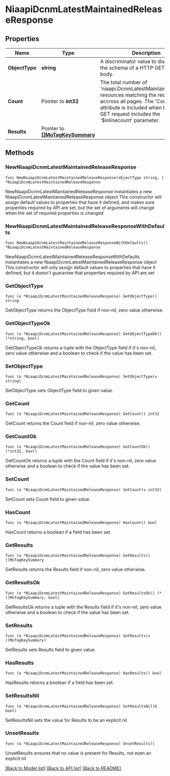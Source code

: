 # NiaapiDcnmLatestMaintainedReleaseResponse

## Properties

Name | Type | Description | Notes
------------ | ------------- | ------------- | -------------
**ObjectType** | **string** | A discriminator value to disambiguate the schema of a HTTP GET response body. | 
**Count** | Pointer to **int32** | The total number of &#39;niaapi.DcnmLatestMaintainedRelease&#39; resources matching the request, accross all pages. The &#39;Count&#39; attribute is included when the HTTP GET request includes the &#39;$inlinecount&#39; parameter. | [optional] 
**Results** | Pointer to [**[]MoTagKeySummary**](MoTagKeySummary.md) |  | [optional] 

## Methods

### NewNiaapiDcnmLatestMaintainedReleaseResponse

`func NewNiaapiDcnmLatestMaintainedReleaseResponse(objectType string, ) *NiaapiDcnmLatestMaintainedReleaseResponse`

NewNiaapiDcnmLatestMaintainedReleaseResponse instantiates a new NiaapiDcnmLatestMaintainedReleaseResponse object
This constructor will assign default values to properties that have it defined,
and makes sure properties required by API are set, but the set of arguments
will change when the set of required properties is changed

### NewNiaapiDcnmLatestMaintainedReleaseResponseWithDefaults

`func NewNiaapiDcnmLatestMaintainedReleaseResponseWithDefaults() *NiaapiDcnmLatestMaintainedReleaseResponse`

NewNiaapiDcnmLatestMaintainedReleaseResponseWithDefaults instantiates a new NiaapiDcnmLatestMaintainedReleaseResponse object
This constructor will only assign default values to properties that have it defined,
but it doesn't guarantee that properties required by API are set

### GetObjectType

`func (o *NiaapiDcnmLatestMaintainedReleaseResponse) GetObjectType() string`

GetObjectType returns the ObjectType field if non-nil, zero value otherwise.

### GetObjectTypeOk

`func (o *NiaapiDcnmLatestMaintainedReleaseResponse) GetObjectTypeOk() (*string, bool)`

GetObjectTypeOk returns a tuple with the ObjectType field if it's non-nil, zero value otherwise
and a boolean to check if the value has been set.

### SetObjectType

`func (o *NiaapiDcnmLatestMaintainedReleaseResponse) SetObjectType(v string)`

SetObjectType sets ObjectType field to given value.


### GetCount

`func (o *NiaapiDcnmLatestMaintainedReleaseResponse) GetCount() int32`

GetCount returns the Count field if non-nil, zero value otherwise.

### GetCountOk

`func (o *NiaapiDcnmLatestMaintainedReleaseResponse) GetCountOk() (*int32, bool)`

GetCountOk returns a tuple with the Count field if it's non-nil, zero value otherwise
and a boolean to check if the value has been set.

### SetCount

`func (o *NiaapiDcnmLatestMaintainedReleaseResponse) SetCount(v int32)`

SetCount sets Count field to given value.

### HasCount

`func (o *NiaapiDcnmLatestMaintainedReleaseResponse) HasCount() bool`

HasCount returns a boolean if a field has been set.

### GetResults

`func (o *NiaapiDcnmLatestMaintainedReleaseResponse) GetResults() []MoTagKeySummary`

GetResults returns the Results field if non-nil, zero value otherwise.

### GetResultsOk

`func (o *NiaapiDcnmLatestMaintainedReleaseResponse) GetResultsOk() (*[]MoTagKeySummary, bool)`

GetResultsOk returns a tuple with the Results field if it's non-nil, zero value otherwise
and a boolean to check if the value has been set.

### SetResults

`func (o *NiaapiDcnmLatestMaintainedReleaseResponse) SetResults(v []MoTagKeySummary)`

SetResults sets Results field to given value.

### HasResults

`func (o *NiaapiDcnmLatestMaintainedReleaseResponse) HasResults() bool`

HasResults returns a boolean if a field has been set.

### SetResultsNil

`func (o *NiaapiDcnmLatestMaintainedReleaseResponse) SetResultsNil(b bool)`

 SetResultsNil sets the value for Results to be an explicit nil

### UnsetResults
`func (o *NiaapiDcnmLatestMaintainedReleaseResponse) UnsetResults()`

UnsetResults ensures that no value is present for Results, not even an explicit nil

[[Back to Model list]](../README.md#documentation-for-models) [[Back to API list]](../README.md#documentation-for-api-endpoints) [[Back to README]](../README.md)


